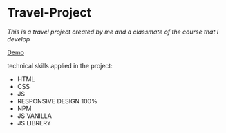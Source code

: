 # Travel-Project

_This is a travel project created by me and a classmate of the course that I develop_

[Demo](https://tomasdnlaranda.github.io/Travel-Project///)

technical skills applied in the project:

* HTML 
* CSS
* JS
* RESPONSIVE DESIGN 100%
* NPM
* JS VANILLA
* JS LIBRERY

